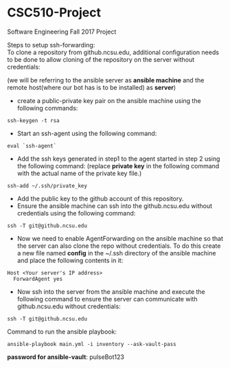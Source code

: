 # CSC510-Project
Software Engineering Fall 2017 Project

Steps to setup ssh-forwarding:  
To clone a repository from github.ncsu.edu, additional configuration needs to be done to allow cloning of the repository on the server without credentials:

(we will be referring to the ansible server as **ansible machine** and the remote host(where our bot has is to be installed) as **server**)

* create a public-private key pair on the ansible machine using the following commands:
```
ssh-keygen -t rsa
```
* Start an ssh-agent using the following command:
```
eval `ssh-agent`
```
* Add the ssh keys generated in step1 to the agent started in step 2  using the following command:
(replace **private key** in the following command with the actual name of the private key file.)
```
ssh-add ~/.ssh/private_key
```
* Add the public key to the github account of this repository.
* Ensure the ansible machine can ssh into the github.ncsu.edu without credentials using the following command:
```
ssh -T git@github.ncsu.edu
```
* Now we need to enable AgentForwarding on the ansible machine so that the server can also clone the repo without credentials.
To do this create a new file named **config** in the ~/.ssh directory of the ansible machine and place the following contents in it:
```
Host <Your server's IP address>
  ForwardAgent yes
```
* Now ssh into the server from the ansible machine and execute the following command to ensure the server can communicate with github.ncsu.edu without credentials:
```
ssh -T git@github.ncsu.edu
```


Command to run the ansible playbook: 
```
ansible-playbook main.yml -i inventory --ask-vault-pass
```
**password for ansible-vault**: pulseBot123
